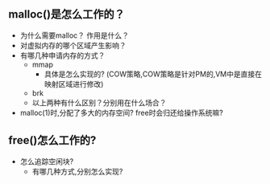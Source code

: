 ## malloc()是怎么工作的？
- 为什么需要malloc？ 作用是什么？
- 对虚拟内存的哪个区域产生影响？
- 有哪几种申请内存的方式？
  - mmap
    - 具体是怎么实现的? (COW策略,COW策略是针对PM的,VM中是直接在映射区域进行修改)
  - brk
  - 以上两种有什么区别？分别用在什么场合？
- malloc(1)时,分配了多大的内存空间? free时会归还给操作系统嘛?
  
  

## free()怎么工作的?
- 怎么追踪空闲块?
  - 有哪几种方式,分别怎么实现? 